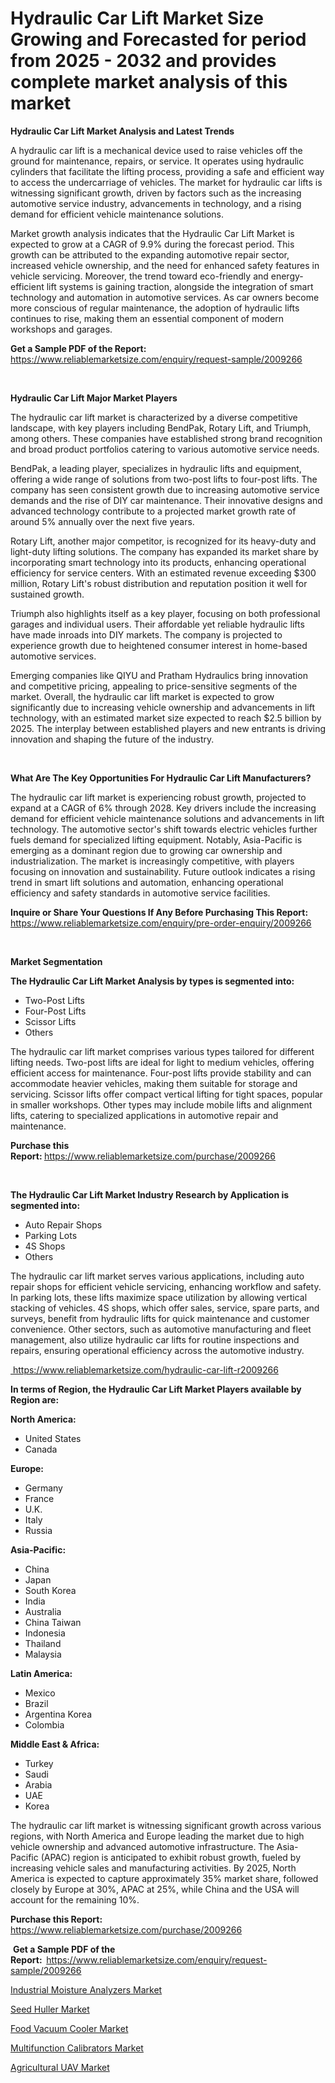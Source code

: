 <p><h1>Hydraulic Car Lift Market Size Growing and Forecasted for period from 2025 - 2032 and provides complete market analysis of this market</h1></p><p><strong>Hydraulic Car Lift Market Analysis and Latest Trends</strong></p>
<p><p>A hydraulic car lift is a mechanical device used to raise vehicles off the ground for maintenance, repairs, or service. It operates using hydraulic cylinders that facilitate the lifting process, providing a safe and efficient way to access the undercarriage of vehicles. The market for hydraulic car lifts is witnessing significant growth, driven by factors such as the increasing automotive service industry, advancements in technology, and a rising demand for efficient vehicle maintenance solutions.</p><p>Market growth analysis indicates that the Hydraulic Car Lift Market is expected to grow at a CAGR of 9.9% during the forecast period. This growth can be attributed to the expanding automotive repair sector, increased vehicle ownership, and the need for enhanced safety features in vehicle servicing. Moreover, the trend toward eco-friendly and energy-efficient lift systems is gaining traction, alongside the integration of smart technology and automation in automotive services. As car owners become more conscious of regular maintenance, the adoption of hydraulic lifts continues to rise, making them an essential component of modern workshops and garages.</p></p>
<p><strong>Get a Sample PDF of the Report:&nbsp;</strong> <a href="https://www.reliablemarketsize.com/enquiry/request-sample/2009266?utm_campaign=2034&utm_medium=2&utm_source=Github&utm_content=ia&utm_term=10042025&utm_id=hydraulic-car-lift">https://www.reliablemarketsize.com/enquiry/request-sample/2009266</a></p>
<p>&nbsp;</p>
<p><strong>Hydraulic Car Lift Major Market Players</strong></p>
<p><p>The hydraulic car lift market is characterized by a diverse competitive landscape, with key players including BendPak, Rotary Lift, and Triumph, among others. These companies have established strong brand recognition and broad product portfolios catering to various automotive service needs.</p><p>BendPak, a leading player, specializes in hydraulic lifts and equipment, offering a wide range of solutions from two-post lifts to four-post lifts. The company has seen consistent growth due to increasing automotive service demands and the rise of DIY car maintenance. Their innovative designs and advanced technology contribute to a projected market growth rate of around 5% annually over the next five years.</p><p>Rotary Lift, another major competitor, is recognized for its heavy-duty and light-duty lifting solutions. The company has expanded its market share by incorporating smart technology into its products, enhancing operational efficiency for service centers. With an estimated revenue exceeding $300 million, Rotary Lift's robust distribution and reputation position it well for sustained growth.</p><p>Triumph also highlights itself as a key player, focusing on both professional garages and individual users. Their affordable yet reliable hydraulic lifts have made inroads into DIY markets. The company is projected to experience growth due to heightened consumer interest in home-based automotive services.</p><p>Emerging companies like QIYU and Pratham Hydraulics bring innovation and competitive pricing, appealing to price-sensitive segments of the market. Overall, the hydraulic car lift market is expected to grow significantly due to increasing vehicle ownership and advancements in lift technology, with an estimated market size expected to reach $2.5 billion by 2025. The interplay between established players and new entrants is driving innovation and shaping the future of the industry.</p></p>
<p>&nbsp;</p>
<p><strong>What Are The Key Opportunities For Hydraulic Car Lift Manufacturers?</strong></p>
<p><p>The hydraulic car lift market is experiencing robust growth, projected to expand at a CAGR of 6% through 2028. Key drivers include the increasing demand for efficient vehicle maintenance solutions and advancements in lift technology. The automotive sector's shift towards electric vehicles further fuels demand for specialized lifting equipment. Notably, Asia-Pacific is emerging as a dominant region due to growing car ownership and industrialization. The market is increasingly competitive, with players focusing on innovation and sustainability. Future outlook indicates a rising trend in smart lift solutions and automation, enhancing operational efficiency and safety standards in automotive service facilities.</p></p>
<p><strong>Inquire or Share Your Questions If Any Before Purchasing This Report:</strong> <a href="https://www.reliablemarketsize.com/enquiry/pre-order-enquiry/2009266?utm_campaign=2034&utm_medium=2&utm_source=Github&utm_content=ia&utm_term=10042025&utm_id=hydraulic-car-lift">https://www.reliablemarketsize.com/enquiry/pre-order-enquiry/2009266</a></p>
<p>&nbsp;</p>
<p><strong>Market Segmentation</strong></p>
<p><strong>The Hydraulic Car Lift Market Analysis by types is segmented into:</strong></p>
<p><ul><li>Two-Post Lifts</li><li>Four-Post Lifts</li><li>Scissor Lifts</li><li>Others</li></ul></p>
<p><p>The hydraulic car lift market comprises various types tailored for different lifting needs. Two-post lifts are ideal for light to medium vehicles, offering efficient access for maintenance. Four-post lifts provide stability and can accommodate heavier vehicles, making them suitable for storage and servicing. Scissor lifts offer compact vertical lifting for tight spaces, popular in smaller workshops. Other types may include mobile lifts and alignment lifts, catering to specialized applications in automotive repair and maintenance.</p></p>
<p><strong>Purchase this Report:&nbsp;</strong><a href="https://www.reliablemarketsize.com/purchase/2009266?utm_campaign=2034&utm_medium=2&utm_source=Github&utm_content=ia&utm_term=10042025&utm_id=hydraulic-car-lift">https://www.reliablemarketsize.com/purchase/2009266</a></p>
<p>&nbsp;</p>
<p><strong>The Hydraulic Car Lift Market Industry Research by Application is segmented into:</strong></p>
<p><ul><li>Auto Repair Shops</li><li>Parking Lots</li><li>4S Shops</li><li>Others</li></ul></p>
<p><p>The hydraulic car lift market serves various applications, including auto repair shops for efficient vehicle servicing, enhancing workflow and safety. In parking lots, these lifts maximize space utilization by allowing vertical stacking of vehicles. 4S shops, which offer sales, service, spare parts, and surveys, benefit from hydraulic lifts for quick maintenance and customer convenience. Other sectors, such as automotive manufacturing and fleet management, also utilize hydraulic car lifts for routine inspections and repairs, ensuring operational efficiency across the automotive industry.</p></p>
<p><a href="https://www.reliablemarketsize.com/hydraulic-car-lift-r2009266?utm_campaign=2034&utm_medium=2&utm_source=Github&utm_content=ia&utm_term=10042025&utm_id=hydraulic-car-lift">&nbsp;https://www.reliablemarketsize.com/hydraulic-car-lift-r2009266</a></p>
<p><strong>In terms of Region, the Hydraulic Car Lift Market Players available by Region are:</strong></p>
<p>
    <p> <strong> North America: </strong>
        <ul>
            <li>United States</li>
            <li>Canada</li>
        </ul>
        </p> 
    <p> <strong> Europe: </strong>
        <ul>
            <li>Germany</li>
            <li>France</li>
            <li>U.K.</li>
            <li>Italy</li>
            <li>Russia</li>
        </ul>
        </p> 
    <p> <strong> Asia-Pacific: </strong>
        <ul>
            <li>China</li>
            <li>Japan</li>
            <li>South Korea</li>
            <li>India</li>
            <li>Australia</li>
            <li>China Taiwan</li>
            <li>Indonesia</li>
            <li>Thailand</li>
            <li>Malaysia</li>
        </ul>
        </p> 
    <p> <strong> Latin America: </strong>
        <ul>
            <li>Mexico</li>
            <li>Brazil</li>
            <li>Argentina Korea</li>
            <li>Colombia</li>
        </ul>
        </p> 
    <p> <strong> Middle East & Africa: </strong>
        <ul>
            <li>Turkey</li>
            <li>Saudi</li>
            <li>Arabia</li>
            <li>UAE</li>
            <li>Korea</li>
        </ul>
    </p>
    </p>
<p><p>The hydraulic car lift market is witnessing significant growth across various regions, with North America and Europe leading the market due to high vehicle ownership and advanced automotive infrastructure. The Asia-Pacific (APAC) region is anticipated to exhibit robust growth, fueled by increasing vehicle sales and manufacturing activities. By 2025, North America is expected to capture approximately 35% market share, followed closely by Europe at 30%, APAC at 25%, while China and the USA will account for the remaining 10%.</p></p>
<p><strong>Purchase this Report: </strong><a href="https://www.reliablemarketsize.com/purchase/2009266?utm_campaign=2034&utm_medium=2&utm_source=Github&utm_content=ia&utm_term=10042025&utm_id=hydraulic-car-lift">https://www.reliablemarketsize.com/purchase/2009266</a></p>
<p>&nbsp;<strong>Get a Sample PDF of the Report:&nbsp;&nbsp;</strong><a href="https://www.reliablemarketsize.com/enquiry/request-sample/2009266?utm_campaign=2034&utm_medium=2&utm_source=Github&utm_content=ia&utm_term=10042025&utm_id=hydraulic-car-lift">https://www.reliablemarketsize.com/enquiry/request-sample/2009266</a></p>
<p><strong></strong></p>
<p><p><a href="https://github.com/gulaimolin/Market-Research-Report-List-7/blob/main/industrial-moisture-analyzers-market.md?utm_campaign=2034&utm_medium=2&utm_source=Github&utm_content=ia&utm_term=10042025&utm_id=hydraulic-car-lift">Industrial Moisture Analyzers Market</a></p><p><a href="https://github.com/abararybar2x/Market-Research-Report-List-1/blob/main/seed-huller-market.md?utm_campaign=2034&utm_medium=2&utm_source=Github&utm_content=ia&utm_term=10042025&utm_id=hydraulic-car-lift">Seed Huller Market</a></p><p><a href="https://github.com/nicoletavirag/Market-Research-Report-List-5/blob/main/food-vacuum-cooler-market.md?utm_campaign=2034&utm_medium=2&utm_source=Github&utm_content=ia&utm_term=10042025&utm_id=hydraulic-car-lift">Food Vacuum Cooler Market</a></p><p><a href="https://github.com/mauripalmi/Market-Research-Report-List-6/blob/main/multifunction-calibrators-market.md?utm_campaign=2034&utm_medium=2&utm_source=Github&utm_content=ia&utm_term=10042025&utm_id=hydraulic-car-lift">Multifunction Calibrators Market</a></p><p><a href="https://github.com/shamprenadw7/Market-Research-Report-List-1/blob/main/agricultural-uav-market.md?utm_campaign=2034&utm_medium=2&utm_source=Github&utm_content=ia&utm_term=10042025&utm_id=hydraulic-car-lift">Agricultural UAV Market</a></p></p>